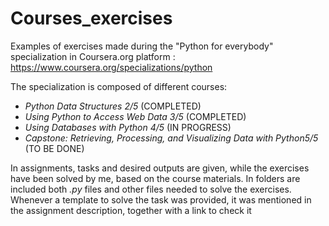 # Courses_exercises

Examples of exercises made during the "Python for everybody" specialization in Coursera.org platform : https://www.coursera.org/specializations/python

The specialization is composed of different courses:
- *Python Data Structures 2/5* (COMPLETED)
- *Using Python to Access Web Data 3/5* (COMPLETED)
- *Using Databases with Python 4/5* (IN PROGRESS)
- *Capstone: Retrieving, Processing, and Visualizing Data with Python5/5* (TO BE DONE)

In assignments, tasks and desired outputs are given, while the exercises have been solved by me, based on the course materials. In folders are included both *.py* files and other files needed to solve the exercises. Whenever a template to solve the task was provided, it was mentioned in the assignment description, together with a link to check it
